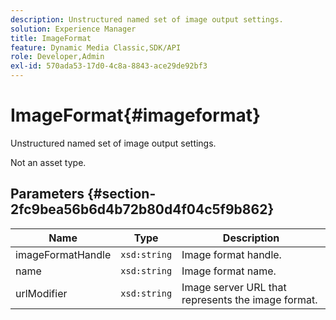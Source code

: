 ```yaml
---
description: Unstructured named set of image output settings.
solution: Experience Manager
title: ImageFormat
feature: Dynamic Media Classic,SDK/API
role: Developer,Admin
exl-id: 570ada53-17d0-4c8a-8843-ace29de92bf3
---
```

# ImageFormat{#imageformat}

Unstructured named set of image output settings.

 Not an asset type. 

## Parameters {#section-2fc9bea56b6d4b72b80d4f04c5f9b862}

|  Name  | Type  | Description  |
|---|---|---|
|  imageFormatHandle  | `xsd:string`  | Image format handle.  |
|  name  | `xsd:string`  | Image format name.  |
|  urlModifier  | `xsd:string`  | Image server URL that represents the image format.  |
